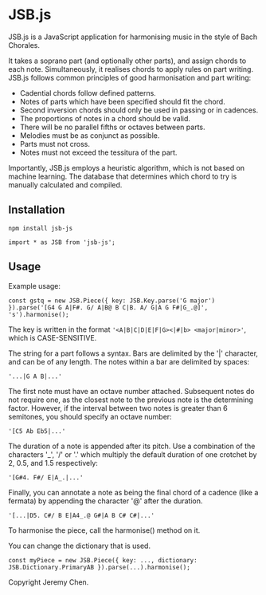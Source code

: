 # JSB.js

JSB.js is a JavaScript application for harmonising music in the style of Bach Chorales.

It takes a soprano part (and optionally other parts), and assign chords to each note. Simultaneously, it realises chords to apply rules on part writing.
JSB.js follows common principles of good harmonisation and part writing:

- Cadential chords follow defined patterns.
- Notes of parts which have been specified should fit the chord.
- Second inversion chords should only be used in passing or in cadences.
- The proportions of notes in a chord should be valid.
- There will be no parallel fifths or octaves between parts.
- Melodies must be as conjunct as possible.
- Parts must not cross.
- Notes must not exceed the tessitura of the part.

Importantly, JSB.js employs a heuristic algorithm, which is not based on machine learning. The database that determines which chord to try is manually calculated and compiled.

## Installation

`npm install jsb-js`

`import * as JSB from 'jsb-js';`

## Usage

Example usage:

`const gstq = new JSB.Piece({ key: JSB.Key.parse('G major') }).parse('[G4 G A|F#. G/ A|B@ B C|B. A/ G|A G F#|G_.@]', 's').harmonise();`

The key is written in the format `'<A|B|C|D|E|F|G><|#|b> <major|minor>'`, which is CASE-SENSITIVE.

The string for a part follows a syntax. Bars are delimited by the '|' character, and can be of any length.
The notes within a bar are delimited by spaces:

`'...|G A B|...'`

The first note must have an octave number attached. Subsequent notes do not require one, as the closest note to the previous note is the determining factor. However, if the interval between two notes is greater than 6 semitones, you should specify an octave number:

`'[C5 Ab Eb5|...'`

The duration of a note is appended after its pitch. Use a combination of the characters '\_', '/' or '.' which multiply the default duration of one crotchet by 2, 0.5, and 1.5 respectively:

`'[G#4. F#/ E|A_.|...'`

Finally, you can annotate a note as being the final chord of a cadence (like a fermata) by appending the character '@' after the duration.

`'[...|D5. C#/ B E|A4_.@ G#|A B C# C#|...'`

To harmonise the piece, call the harmonise() method on it.

You can change the dictionary that is used.

`const myPiece = new JSB.Piece({ key: ..., dictionary: JSB.Dictionary.PrimaryAB }).parse(...).harmonise();`

Copyright Jeremy Chen.
